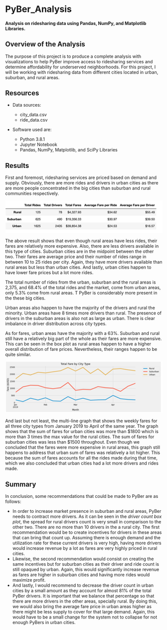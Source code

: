 

# PyBer_Analysis

#### Analysis on ridesharing data using Pandas, NumPy, and Matplotlib Libraries. 

## Overview of the Analysis
The purpose of this project is to produce a complete analysis with visualizations to help PyBer improve access to ridesharing services and determine affordability for underserved neighborhoods. 
For this project, I will be working with ridesharing data from different cities located in urban, suburban, and rural areas. 

## Resources
- Data sources:
  - city_data.csv
  - ride_data.csv

- Software used are:
  - Python 3.8.1
  - Jupyter Notebook
  - Pandas, NumPy, Matplotlib, and SciPy Libraries 

## Results

First and foremost, ridesharing services are priced based on demand and supply. Obviously, there are more rides and drivers in urban cities as there are more people concentrated in the big cities than suburban and rural communities respectively. 

![Pyber_Summary](https://github.com/Adpetfem83/Pyber_Analysis/blob/main/Images/Pyber_Summary.png)


The above result shows that even though rural areas have less rides, their fares are relatively more expensive. Also, there are less drivers available in this type of cities. Suburban cities are in the midpoint between the other two. Their fares are average price and their number of rides range in between 10 to 25 rides per city. Again, they have more drivers available than rural areas but less than urban cities. And lastly, urban cities happen to have lower fare prices but a lot more rides.


The total number of rides from the urban, suburban and the rural areas is 2,375, and 68.4% of the total rides and the market, come from urban areas, only 5.3% come from rural areas. T PyBer is considerably more present in the these big cities. 


Urban areas also happen to have the majority of the drivers and rural the minority. Urban areas have 8 times more drivers than rural. The presence of drivers in the suburban areas is also not as large as urban. There is clear imbalance in driver distribution across city types. 



As for fares, urban areas have the majority with a 63%. Suburban and rural still have a relatively big part of the whole as their fares are more expensive. This can be seen in the box plot as rural areas happen to have a higher overall distribution of fare prices. Nevertheless, their ranges happen to be quite similar. 

![Fares_by_City_Type](https://github.com/Adpetfem83/Pyber_Analysis/blob/main/Images/Fare_by_city_type.png)

And last but not least, the multi-line graph that shows the weekly fares for all three city types from January 2019 to April of the same year. The graph shows that the sum of fares for urban cities was more than $1800 which is more than 3 times the max value for the rural cities. The sum of fares for suburban cities was less than $1500 throughout. Even though we concluded that the fares were more expensive in rural areas, this graph still happens to address that urban sum of fares was relatively a lot higher. This because the sum of fares accounts for all the rides made during that time, which we also concluded that urban cities had a lot more drivers and rides made. 

## Summary

In conclusion, some recommendations that could be made to PyBer are as follows:

- In order to increase market presence in suburban and rural areas, PyBer needs to contract more drivers. As it can be seen in the *driver count box plot*, the spread for rural drivers count is very small in comparison to the other two. There are no more than 10 drivers in the a rural city. The first recommendation would be to create incentives for drivers in these areas that can bring that count up. Assuming there is enough demand and the utilization rate for these current drivers is very high, having more drivers would increase revenue by a lot as fares are very highly priced in rural cities.
- Likewise, the second recommendation would consist on creating the same incentives but for suburban cities as their driver and ride count is still opaqued by urban. Again, this would significantly increase revenue as fares are higher in suburban cities and having more rides would maximize profit.
- And lastly, I would recommend to decrease the driver count in urban cities by a small amount as they account for almost 81% of the total PyBer drivers. It is important that we balance that percentage so that there are more drivers in the other areas, specially rural. By doing this, we would also bring the average fare price in urban areas higher as there might be less supply to cover for that large demand. Again, this would have to be a small change for the system not to collapse for not enough PyBers in urban cities. 
